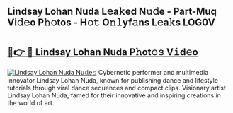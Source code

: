 ## Lindsay Lohan Nuda L𝚎a𝚔ed N𝚞𝚍e - Part-Muq Vi𝚍𝚎o P𝚑𝚘tos - H𝚘𝚝 O𝚗𝚕yf𝚊ns L𝚎a𝚔s LOG0V

# <h2><a href="http://kfezu0g.oniu.top/?m=Lindsay+Lohan+Nuda">🔗👉 🔴 Lindsay Lohan Nuda P𝚑ot𝚘𝚜 V𝚒d𝚎o</a></h2>

[![Lindsay Lohan Nuda Nu𝚍e𝚜](https://i.imgur.com/0qMVB7G.gif)](http://kfezu0g.oniu.top/?m=Lindsay+Lohan+Nuda)
Cybernetic performer and multimedia innovator Lindsay Lohan Nuda, known for publishing dance and lifestyle tutorials through viral dance sequences and compact clips. Visionary artist Lindsay Lohan Nuda, famed for their innovative and inspiring creations in the world of art.  
